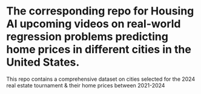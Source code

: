 # The corresponding repo for Housing AI upcoming videos on real-world regression problems predicting home prices in different cities in the United States.  
This repo contains a comprehensive dataset on cities selected for the 2024 real estate tournament &amp; their home prices between 2021-2024
